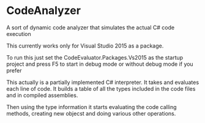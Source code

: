 # CodeAnalyzer
A sort of dynamic code analyzer that simulates the actual C# code execution

This currently works only for Visual Studio 2015 as a package. 

To run this just set the CodeEvaluator.Packages.Vs2015 as the startup project and press F5 to start in debug mode or without debug mode if you prefer

This actually is a partially implemented C# interpreter. It takes and evaluates each line of code. It builds a table of all the types included in the code files and in compiled assemblies.

Then using the type information it starts evaluating the code calling methods, creating new objecst and doing various other operations.
